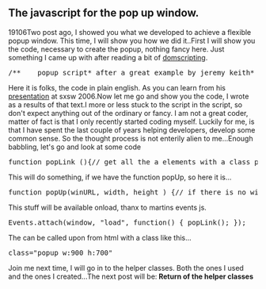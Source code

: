 <article><h2>The javascript for the pop up window.</h2><time><span class="day">1</span><span class="month">9</span><span class="year">106</span></time>Two post ago, I showed you what we developed to achieve a flexible popup window. This time, I will show you how we did it..First I will show you the code, necessary to create the popup, nothing fancy here. Just something I came up with after reading a bit of <a title="dom scripting, by Jeremy Keith" href="http://domscripting.com">domscripting</a>.<pre>/** 	popup script* after a great example by jeremy keith* http://www.domscripting.com/book/sample/** find any a tag with a class popup* build a nodelist of these.* do something on click* - get var width and height* - give these variables together with the value*    of the href tag to the function popUp.*/</pre>Here it is folks, the code in plain english. As you can learn from  his <a title="audio recording" href="http://domscripting.com/blog/display/62">presentation</a> at sxsw 2006.<!--more-->Now let me go and show you the code, I wrote as a results of that text.I more or less stuck to the script in the script,  so don't expect anything out of the ordinary or fancy. I am  not a great coder, matter of fact is that I only recently  started coding myself. Luckily for me, is that I have spent  the last couple of years helping developers, develop some common sense. So the thought process is not enterily alien to me...Enough babbling, let's go and look at some code<pre>function popLink (){// get all the a elements with a class popup// see getElementsByClassName in tools.js//(snook and nyman)var aP = getElementsByClassName(document, "a", "popup");// build a nodelist (thanks to ppk who is making// me understand js with his book).for (var i=0; i&#60;aP.length; i++) {// on click do something.aP[i].onclick = function () {// get the width and height var with another help function// see tools.js for GetElementValueFromClassName (thnx to Tino Loos)var width = GetElementValueFromClassName(this.className, "w");var height = GetElementValueFromClassName(this.className, "h");// go to the function popup and take the href, width and heigth as attributes.popUp((this.getAttribute("href")), width, height);// ignore the default action of the link.return false;}}}</pre>This will do something, if we have the function popUp, so here it is...<pre>function popUp(winURL, width, height ) {// if there is no width or height is set,// take the default values...if (width == "") {width = 640;}     if (height == "") {height = 480;     }window.open(winURL,"popup","width=" + width--+ ",height=" + height); }</pre>This stuff will be available onload, thanx to martins events js.<pre>Events.attach(window, "load", function() { popLink(); });</pre>The can be called upon from html with a class like this...<pre>class="popup w:900 h:700"</pre>Join me next time, I will go in to the helper classes. Both the ones I used and the ones I created...The next post will be:<strong> Return of the helper classes</strong></article>